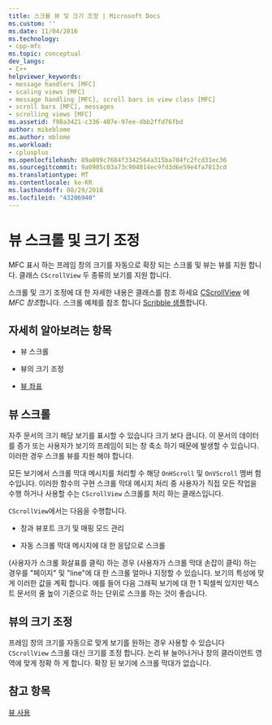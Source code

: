 ```yaml
---
title: 스크롤 뷰 및 크기 조정 | Microsoft Docs
ms.custom: ''
ms.date: 11/04/2016
ms.technology:
- cpp-mfc
ms.topic: conceptual
dev_langs:
- C++
helpviewer_keywords:
- message handlers [MFC]
- scaling views [MFC]
- message handling [MFC], scroll bars in view class [MFC]
- scroll bars [MFC], messages
- scrolling views [MFC]
ms.assetid: f98a3421-c336-407e-97ee-dbb2ffd76fbd
author: mikeblome
ms.author: mblome
ms.workload:
- cplusplus
ms.openlocfilehash: 89a899c7604f3342564a315ba704fc2fcd31ec36
ms.sourcegitcommit: 9a0905c03a73c904014ec9fd3d6e59e4fa7813cd
ms.translationtype: MT
ms.contentlocale: ko-KR
ms.lasthandoff: 08/29/2018
ms.locfileid: "43206940"
---
```

# <a name="scrolling-and-scaling-views"></a>뷰 스크롤 및 크기 조정
MFC 표시 하는 프레임 창의 크기를 자동으로 확장 되는 스크롤 및 뷰는 뷰를 지원 합니다. 클래스 `CScrollView` 두 종류의 보기를 지원 합니다.  
  
 스크롤 및 크기 조정에 대 한 자세한 내용은 클래스를 참조 하세요 [CScrollView](../mfc/reference/cscrollview-class.md) 에 *MFC 참조*합니다. 스크롤 예제를 참조 합니다 [Scribble 샘플](../visual-cpp-samples.md)합니다.  
  
## <a name="what-do-you-want-to-know-more-about"></a>자세히 알아보려는 항목  
  
-   뷰 스크롤  
  
-   뷰의 크기 조정  
  
-   [뷰 좌표](/windows/desktop/gdi/window-coordinate-system)  
  
##  <a name="_core_scrolling_a_view"></a> 뷰 스크롤  
 자주 문서의 크기 해당 보기를 표시할 수 있습니다 크기 보다 큽니다. 이 문서의 데이터를 증가 또는 사용자가 보기의 프레임이 되는 창 축소 하기 때문에 발생할 수 있습니다. 이러한 경우 스크롤 뷰를 지원 해야 합니다.  
  
 모든 보기에서 스크롤 막대 메시지를 처리할 수 해당 `OnHScroll` 및 `OnVScroll` 멤버 함수입니다. 이러한 함수의 구현 스크롤 막대 메시지 처리 중 사용자가 직접 모든 작업을 수행 하거나 사용할 수는 `CScrollView` 스크롤를 처리 하는 클래스입니다.  
  
 `CScrollView`에서는 다음을 수행합니다.  
  
-   창과 뷰포트 크기 및 매핑 모드 관리  
  
-   자동 스크롤 막대 메시지에 대 한 응답으로 스크롤  
  
 (사용자가 스크롤 화살표를 클릭) 하는 경우 (사용자가 스크롤 막대 손잡이 클릭) 하는 경우를 "페이지" 및 "line"에 대 한 스크롤 얼마나 지정할 수 있습니다. 보기의 특성에 맞게 이러한 값을 계획 합니다. 예를 들어 다음 그래픽 보기에 대 한 1 픽셀씩 있지만 텍스트 문서의 줄 높이 기준으로 하는 단위로 스크롤 하는 것이 좋습니다.  
  
##  <a name="_core_scaling_a_view"></a> 뷰의 크기 조정  
 프레임 창의 크기를 자동으로 맞게 보기를 원하는 경우 사용할 수 있습니다 `CScrollView` 스크롤 대신 크기를 조정 합니다. 논리 뷰 늘어나거나 창의 클라이언트 영역에 맞게 정확 하 게 합니다. 확장 된 보기에 스크롤 막대가 없습니다.  
  
## <a name="see-also"></a>참고 항목  
 [뷰 사용](../mfc/using-views.md)

